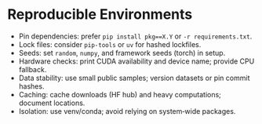 # Reproducible Environments

- Pin dependencies: prefer `pip install pkg==X.Y` or `-r requirements.txt`.
- Lock files: consider `pip-tools` or `uv` for hashed lockfiles.
- Seeds: set `random`, `numpy`, and framework seeds (torch) in setup.
- Hardware checks: print CUDA availability and device name; provide CPU fallback.
- Data stability: use small public samples; version datasets or pin commit hashes.
- Caching: cache downloads (HF hub) and heavy computations; document locations.
- Isolation: use venv/conda; avoid relying on system‑wide packages.

